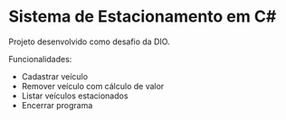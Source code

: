 # Sistema de Estacionamento em C#

Projeto desenvolvido como desafio da DIO.

Funcionalidades:
- Cadastrar veículo
- Remover veículo com cálculo de valor
- Listar veículos estacionados
- Encerrar programa

